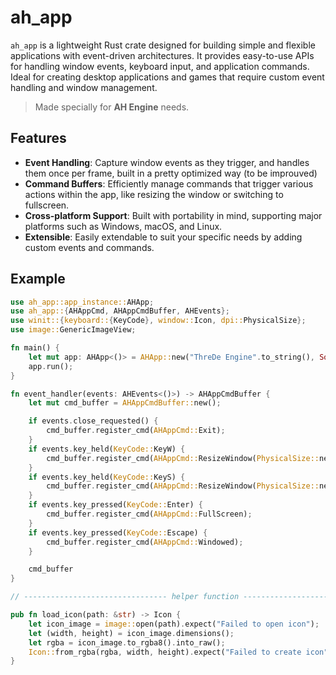 # ah_app

`ah_app` is a lightweight Rust crate designed for building simple and flexible applications with event-driven architectures. It provides easy-to-use APIs for handling window events, keyboard input, and application commands. Ideal for creating desktop applications and games that require custom event handling and window management.
> Made specially for **AH Engine** needs.

## Features

- **Event Handling**: Capture window events as they trigger, and handles them once per frame, built in a pretty optimized way (to be improuved)
- **Command Buffers**: Efficiently manage commands that trigger various actions within the app, like resizing the window or switching to fullscreen.
- **Cross-platform Support**: Built with portability in mind, supporting major platforms such as Windows, macOS, and Linux.
- **Extensible**: Easily extendable to suit your specific needs by adding custom events and commands.

## Example

```Rust
use ah_app::app_instance::AHApp;
use ah_app::{AHAppCmd, AHAppCmdBuffer, AHEvents};
use winit::{keyboard::{KeyCode}, window::Icon, dpi::PhysicalSize};
use image::GenericImageView;

fn main() {
    let mut app: AHApp<()> = AHApp::new("ThreDe Engine".to_string(), Some(load_icon("assets/icon.png")), &event_handler);
    app.run();
}

fn event_handler(events: AHEvents<()>) -> AHAppCmdBuffer {
    let mut cmd_buffer = AHAppCmdBuffer::new();

    if events.close_requested() {
        cmd_buffer.register_cmd(AHAppCmd::Exit);
    }
    if events.key_held(KeyCode::KeyW) {
        cmd_buffer.register_cmd(AHAppCmd::ResizeWindow(PhysicalSize::new(700, 700)));
    }
    if events.key_held(KeyCode::KeyS) {
        cmd_buffer.register_cmd(AHAppCmd::ResizeWindow(PhysicalSize::new(500, 500)));
    }
    if events.key_pressed(KeyCode::Enter) {
        cmd_buffer.register_cmd(AHAppCmd::FullScreen);
    }
    if events.key_pressed(KeyCode::Escape) {
        cmd_buffer.register_cmd(AHAppCmd::Windowed);
    }

    cmd_buffer
}

// -------------------------------- helper function --------------------------------

pub fn load_icon(path: &str) -> Icon {
    let icon_image = image::open(path).expect("Failed to open icon");
    let (width, height) = icon_image.dimensions();
    let rgba = icon_image.to_rgba8().into_raw();
    Icon::from_rgba(rgba, width, height).expect("Failed to create icon")
}
```
